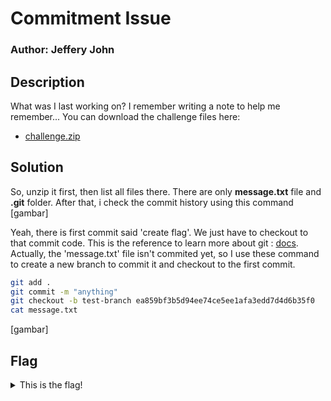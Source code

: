 # Commitment Issue
### Author: Jeffery John

## Description
What was I last working on? I remember writing a note to help me remember...
You can download the challenge files here:
- [challenge.zip](https://artifacts.picoctf.net/c_titan/67/challenge.zip)


## Solution
So, unzip it first, then list all files there. There are only **message.txt** file and **.git** folder. After that, i check the commit history using this command
[gambar]

Yeah, there is first commit said 'create flag'. We just have to checkout to that commit code. This is the reference to learn more about git : [docs](https://git-scm.com/docs).
Actually, the 'message.txt' file isn't commited yet, so I use these command to create a new branch to commit it and checkout to the first commit.
```sh
git add .
git commit -m "anything"
git checkout -b test-branch ea859bf3b5d94ee74ce5ee1afa3edd7d4d6b35f0
cat message.txt
```
[gambar]


## Flag
<details>
    <summary>This is the flag!</summary>

```
picoCTF{s@n1t1z3_cf09a485}
```

</details>
